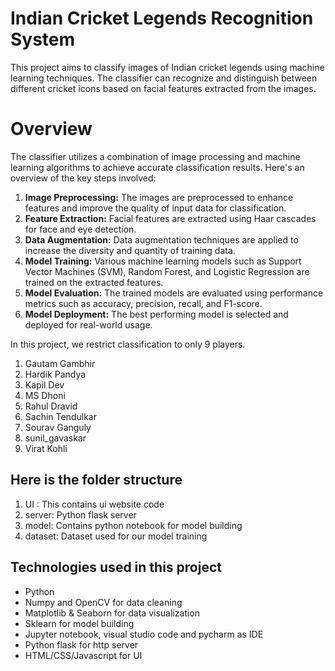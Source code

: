 # Indian Cricket Legends Recognition System
This project aims to classify images of Indian cricket legends using machine learning techniques. The classifier can recognize and distinguish between different cricket icons based on facial features extracted from the images.

# Overview
The classifier utilizes a combination of image processing and machine learning algorithms to achieve accurate classification results. Here's an overview of the key steps involved:

1. **Image Preprocessing:** The images are preprocessed to enhance features and improve the quality of input data for classification.
2. **Feature Extraction:** Facial features are extracted using Haar cascades for face and eye detection.
3. **Data Augmentation:** Data augmentation techniques are applied to increase the diversity and quantity of training data.
4. **Model Training:** Various machine learning models such as Support Vector Machines (SVM), Random Forest, and Logistic Regression are trained on the extracted features.
5. **Model Evaluation:** The trained models are evaluated using performance metrics such as accuracy, precision, recall, and F1-score.
6. **Model Deployment:** The best performing model is selected and deployed for real-world usage.

In this project, we restrict classification to only 9 players.

1. Gautam Gambhir
2. Hardik Pandya
3. Kapil Dev
4. MS Dhoni
5. Rahul Dravid
6. Sachin Tendulkar
7. Sourav Ganguly
8. sunil_gavaskar
9. Virat Kohli

    
## Here is the folder structure

1. UI : This contains ui website code
2. server: Python flask server
3. model: Contains python notebook for model building
4. dataset: Dataset used for our model training
   
## Technologies used in this project

* Python
* Numpy and OpenCV for data cleaning
* Matplotlib & Seaborn for data visualization
* Sklearn for model building
* Jupyter notebook, visual studio code and pycharm as IDE
* Python flask for http server
* HTML/CSS/Javascript for UI
